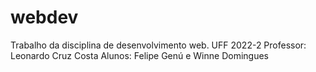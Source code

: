 # webdev
Trabalho da disciplina de desenvolvimento web. UFF 2022-2
Professor: Leonardo Cruz Costa
Alunos: Felipe Genú e Winne Domingues